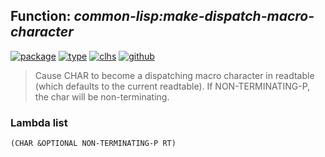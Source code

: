 ## Function: ***common-lisp:make-dispatch-macro-character***
[![package](https://img.shields.io/badge/Package-COMMON--LISP-5f9ea0.svg?style=social&colorA=999999)](../) [![type](https://img.shields.io/badge/Type-Function-5f9ea0.svg?style=social&colorA=999999)](../#function) [![clhs](https://img.shields.io/badge/CLHS-MAKE--DISPATCH--MACRO--CHARACTER-5f9ea0.svg?style=social&colorA=999999)](http://www.lispworks.com/documentation/HyperSpec/Body/f_mk_dis.htm) [![github](https://img.shields.io/badge/GitHub-View_the_source-5f9ea0.svg?style=social&colorA=999999&logo=github)](https://github.com/sbcl/sbcl/blob/master/src/code/reader.lisp/) 

> Cause CHAR to become a dispatching macro character in readtable (which
> defaults to the current readtable). If NON-TERMINATING-P, the char will
> be non-terminating.

### Lambda list
```
(CHAR &OPTIONAL NON-TERMINATING-P RT)
```
